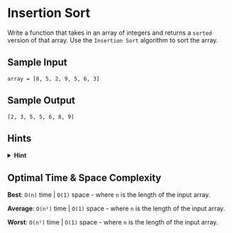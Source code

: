# Insertion Sort

Write a function that takes in an array of integers and returns a `sorted` version of that array. Use the `Insertion Sort` algorithm to sort the array.

## Sample Input

```plaintext
array = [8, 5, 2, 9, 5, 6, 3]
```

## Sample Output

```plaintext
[2, 3, 5, 5, 6, 8, 9]
```

## Hints

<details>
<summary><b>Hint</b></summary>

Divide the input array into two subarrays in place. The first subarray should be sorted at all times and should start with a length of `1`, while the second subarray should be unsorted. Iterate through the unsorted subarray, inserting all of its elements into the sorted subarray in the correct position by swapping them into place. Eventually, the entire array will be sorted.

</details>

## Optimal Time & Space Complexity

**Best**: `O(n)` time | `O(1)` space - where `n` is the length of the input array.

**Average**: `O(n²)` time | `O(1)` space - where `n` is the length of the input array.

**Worst**: `O(n²)` time | `O(1)` space - where `n` is the length of the input array.
